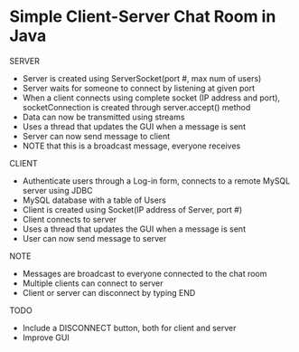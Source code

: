 # Simple Client-Server Chat Room in Java

SERVER
* Server is created using  ServerSocket(port #, max num of users)
* Server waits for someone to connect by listening at given port
* When a client connects using complete socket (IP address and port), socketConnection is created through server.accept() method
* Data can now be transmitted using streams
* Uses a thread that updates the GUI when a message is sent
* Server can now send message to client
* NOTE that this is a broadcast message, everyone receives 

CLIENT
* Authenticate users through a Log-in form, connects to a remote MySQL server using JDBC
* MySQL database with a table of Users
* Client is created using Socket(IP address of Server, port #)
* Client connects to server
* Uses a thread that updates the GUI when a message is sent
* User can now send message to server


NOTE
* Messages are broadcast to everyone connected to the chat room
* Multiple clients can connect to server
* Client or server can disconnect by typing END


TODO
* Include a DISCONNECT button, both for client and server
* Improve GUI



